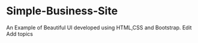 # Simple-Business-Site
An Example of Beautiful UI developed using HTML,CSS and Bootstrap. Edit Add topics
